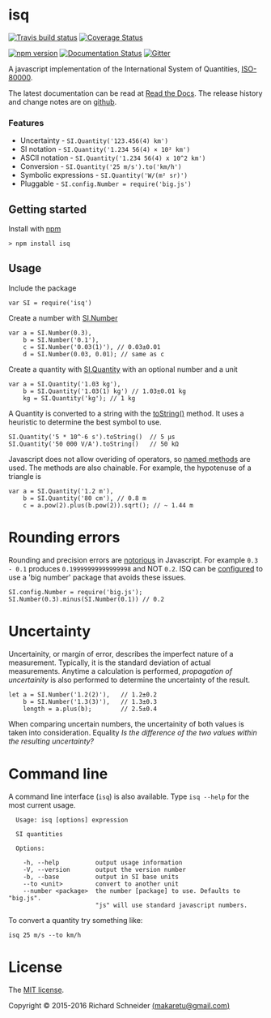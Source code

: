 # isq 

[![Travis build status](https://travis-ci.org/richardschneider/isq.svg)](https://travis-ci.org/richardschneider/isq) [![Coverage Status](https://coveralls.io/repos/github/richardschneider/isq/badge.svg?branch=master)](https://coveralls.io/github/richardschneider/isq?branch=master) 

 [![npm version](https://badge.fury.io/js/isq.svg)](https://badge.fury.io/js/isq) [![Documentation Status](http://readthedocs.org/projects/isq/badge/?version=latest)](http://isq.readthedocs.org/en/latest/?badge=latest) [![Gitter](https://badges.gitter.im/richardschneider/isq.svg)](https://gitter.im/richardschneider/isq?utm_source=badge&utm_medium=badge&utm_campaign=pr-badge)

A javascript implementation of the International System of Quantities, [ISO-80000](https://en.wikipedia.org/wiki/ISO/IEC_80000).

The latest documentation can be read at [Read the Docs](http://isq.readthedocs.org/en/latest/).  The release history and change notes are on [github](https://github.com/richardschneider/isq/releases).

### Features

* Uncertainty - `SI.Quantity('123.456(4) km')`
* SI notation - `SI.Quantity('1.234 56(4) × 10² km')`
* ASCII notation - `SI.Quantity('1.234 56(4) x 10^2 km')`
* Conversion - `SI.Quantity('25 m/s').to('km/h')`
* Symbolic expressions - `SI.Quantity('W/(m² sr)')`
* Pluggable - `SI.config.Number = require('big.js')`

## Getting started

Install with [npm](http://blog.npmjs.org/post/85484771375/how-to-install-npm)

    > npm install isq

## Usage

Include the package

    var SI = require('isq')

Create a number with [SI.Number](http://isq.rtfd.io/en/latest/api/SI#Number)

    var a = SI.Number(0.3),
        b = SI.Number('0.1'),
        c = SI.Number('0.03(1)'), // 0.03±0.01
        d = SI.Number(0.03, 0.01); // same as c

Create a quantity with [SI.Quantity](http://isq.rtfd.io/en/latest/api/SI#Quantity) with an optional number and a unit

    var a = SI.Quantity('1.03 kg'),
        b = SI.Quantity('1.03(1) kg') // 1.03±0.01 kg
        kg = SI.Quantity('kg'); // 1 kg
        
A Quantity is converted to a string with the [toString()](http://isq.rtfd.io/en/latest/api/Quantity#toString) method.  It uses a heuristic to determine the best symbol to use.

    SI.Quantity('5 * 10^-6 s').toString()  // 5 µs
    SI.Quantity('50 000 V/A').toString()   // 50 kΩ

Javascript does not allow overiding of operators, so [named methods](http://isq.readthedocs.io/en/latest/math) are used.  The methods are also chainable.  For example, the hypotenuse of a triangle is

    var a = SI.Quantity('1.2 m'),
        b = SI.Quantity('80 cm'), // 0.8 m
        c = a.pow(2).plus(b.pow(2)).sqrt(); // ~ 1.44 m

# Rounding errors

Rounding and precision errors are [notorious](http://modernweb.com/2014/02/17/what-every-javascript-developer-should-know-about-floating-points/) in Javascript. For example `0.3 - 0.1` produces `0.19999999999999998` and NOT `0.2`. ISQ can be [configured](http://isq.rtfd.io/en/latest/pluggable) to use a 'big number' package that avoids these issues.

    SI.config.Number = require('big.js');
    SI.Number(0.3).minus(SI.Number(0.1)) // 0.2

# Uncertainty

Uncertainity, or margin of error, describes the imperfect nature of a measurement.  Typically, it is the standard deviation of actual measurements. Anytime a calculation is performed, *propagation of uncertainity* is also performed to determine the uncertainty of the result.

    let a = SI.Number('1.2(2)'),   // 1.2±0.2
        b = SI.Number('1.3(3)'),   // 1.3±0.3
        length = a.plus(b);        // 2.5±0.4

When comparing uncertain numbers, the uncertainity of both values is taken into consideration. Equality *Is the difference of the two values within the resulting uncertainty?* 

# Command line

A command line interface (`isq`) is also available. Type `isq --help` for the most current usage.

````
  Usage: isq [options] expression

  SI quantities

  Options:

    -h, --help          output usage information
    -V, --version       output the version number
    -b, --base          output in SI base units
    --to <unit>         convert to another unit
    --number <package>  the number [package] to use. Defaults to "big.js". 
                        "js" will use standard javascript numbers.
````

To convert a quantity try something like:

    isq 25 m/s --to km/h
     
# License
The [MIT license](LICENSE).

Copyright © 2015-2016 Richard Schneider [(makaretu@gmail.com)](mailto:makaretu@gmail.com?subject=ISQ)
